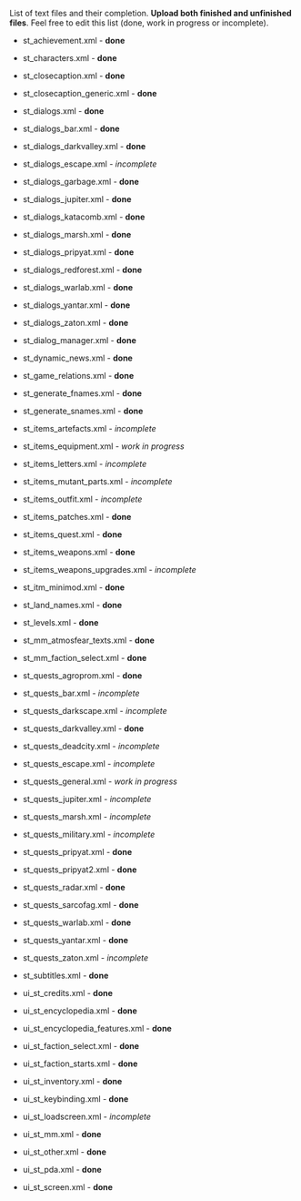 List of text files and their completion. **Upload both finished and unfinished files**.
Feel free to edit this list (done, work in progress or incomplete).

- st_achievement.xml - **done**

- st_characters.xml - **done**

- st_closecaption.xml - **done**

- st_closecaption_generic.xml - **done**

- st_dialogs.xml - **done**

- st_dialogs_bar.xml - **done**

- st_dialogs_darkvalley.xml - **done**

- st_dialogs_escape.xml - *incomplete*

- st_dialogs_garbage.xml - **done**

- st_dialogs_jupiter.xml - **done**

- st_dialogs_katacomb.xml - **done**

- st_dialogs_marsh.xml - **done**

- st_dialogs_pripyat.xml - **done**

- st_dialogs_redforest.xml - **done**

- st_dialogs_warlab.xml - **done**

- st_dialogs_yantar.xml - **done**

- st_dialogs_zaton.xml - **done**

- st_dialog_manager.xml - **done**

- st_dynamic_news.xml - **done**

- st_game_relations.xml - **done**

- st_generate_fnames.xml - **done**

- st_generate_snames.xml - **done**

- st_items_artefacts.xml - *incomplete*

- st_items_equipment.xml - *work in progress*

- st_items_letters.xml - *incomplete*

- st_items_mutant_parts.xml - *incomplete*

- st_items_outfit.xml - *incomplete*

- st_items_patches.xml - **done**

- st_items_quest.xml - **done**

- st_items_weapons.xml - **done**

- st_items_weapons_upgrades.xml - *incomplete*

- st_itm_minimod.xml - **done**

- st_land_names.xml - **done**

- st_levels.xml - **done**

- st_mm_atmosfear_texts.xml - **done**

- st_mm_faction_select.xml - **done**

- st_quests_agroprom.xml - **done**

- st_quests_bar.xml - *incomplete*

- st_quests_darkscape.xml - *incomplete*

- st_quests_darkvalley.xml - **done**

- st_quests_deadcity.xml - *incomplete*

- st_quests_escape.xml - *incomplete*

- st_quests_general.xml - *work in progress*

- st_quests_jupiter.xml - *incomplete*

- st_quests_marsh.xml - *incomplete*

- st_quests_military.xml - *incomplete*

- st_quests_pripyat.xml - **done**

- st_quests_pripyat2.xml - **done**

- st_quests_radar.xml - **done**

- st_quests_sarcofag.xml - **done**

- st_quests_warlab.xml - **done**

- st_quests_yantar.xml - **done**

- st_quests_zaton.xml - *incomplete*

- st_subtitles.xml - **done**

- ui_st_credits.xml - **done**

- ui_st_encyclopedia.xml - **done**

- ui_st_encyclopedia_features.xml - **done**

- ui_st_faction_select.xml - **done**

- ui_st_faction_starts.xml - **done**

- ui_st_inventory.xml - **done**

- ui_st_keybinding.xml - **done**

- ui_st_loadscreen.xml - *incomplete*

- ui_st_mm.xml - **done**

- ui_st_other.xml - **done**

- ui_st_pda.xml - **done**

- ui_st_screen.xml - **done**
